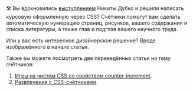 🛠 Вы вдохновились [выступлением](https://youtu.be/xVPCZFBpjsI) Никиты Дубко и решили написать курсовую оформленную через CSS? Счётчики помогут вам сделать автоматическую нумерацию страниц, рисунков, вашего содержания и списка литературы, а также глав и подглав вашего научного труда.

Или у вас есть интересное дизайнерское решение? Вроде изображённого в начале статьи.

Также вы можете посмотреть две переведённых статьи на тему счётчиков:
1. [Игры на чистом CSS со свойством counter-increment](https://css-live.ru/articles/igry-na-chistom-css-so-svojstvom-counter-increment.html).
2. [Развлечения с CSS-счётчиками](https://css-live.ru/articles/razvlecheniya-s-css-schyotchikami.html).